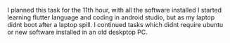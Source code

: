 I planned this task for the 11th hour, with all the software installed I started learning flutter language and coding in android studio, but as my laptop didnt boot after a laptop spill. I continued tasks which didnt require ubuntu or new software installed in an old deskptop PC. 

